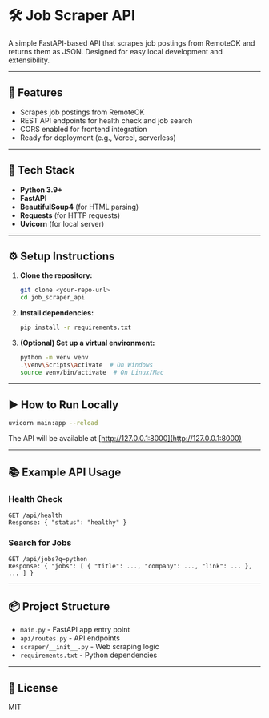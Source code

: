 # 🛠️ Job Scraper API

A simple FastAPI-based API that scrapes job postings from RemoteOK and returns them as JSON. Designed for easy local development and extensibility.

---

## 🚀 Features
- Scrapes job postings from RemoteOK
- REST API endpoints for health check and job search
- CORS enabled for frontend integration
- Ready for deployment (e.g., Vercel, serverless)

---

## 🧰 Tech Stack
- **Python 3.9+**
- **FastAPI**
- **BeautifulSoup4** (for HTML parsing)
- **Requests** (for HTTP requests)
- **Uvicorn** (for local server)

---

## ⚙️ Setup Instructions

1. **Clone the repository:**
   ```sh
   git clone <your-repo-url>
   cd job_scraper_api
   ```

2. **Install dependencies:**
   ```sh
   pip install -r requirements.txt
   ```

3. **(Optional) Set up a virtual environment:**
   ```sh
   python -m venv venv
   .\venv\Scripts\activate  # On Windows
   source venv/bin/activate  # On Linux/Mac
   ```

---

## ▶️ How to Run Locally

```sh
uvicorn main:app --reload
```

The API will be available at [http://127.0.0.1:8000](http://127.0.0.1:8000)

---

## 📚 Example API Usage

### Health Check
```
GET /api/health
Response: { "status": "healthy" }
```

### Search for Jobs
```
GET /api/jobs?q=python
Response: { "jobs": [ { "title": ..., "company": ..., "link": ... }, ... ] }
```

---

## 📦 Project Structure

- `main.py` - FastAPI app entry point
- `api/routes.py` - API endpoints
- `scraper/__init__.py` - Web scraping logic
- `requirements.txt` - Python dependencies

---

## 📝 License
MIT
